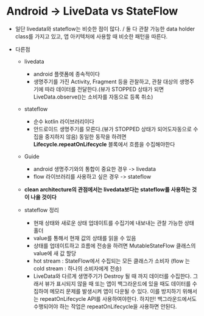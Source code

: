 # Android -> LiveData vs StateFlow

* 일단 livedata와 stateflow는 비슷한 점이 많다. / 둘 다 관찰 가능한 data holder class를 가지고 있고, 앱 아키텍처에 사용할 때 비슷한 패턴을 따른다.

* 다른점 
    * livedata
        * android 플랫폼에 종속적이다
        * 생명주기를 가진 Activity, Fragment 등을 관찰하고, 관찰 대상의 생명주기에 따라 데이터를 전달한다.(뷰가 STOPPED 상태가 되면 LiveData.observe()는 소비자를 자동으로 등록 취소)

    * stateflow
        * 순수 kotlin 라이브러리이다
        * 안드로이드 생명주기를 모른다.(뷰가 STOPPED 상태가 되어도자동으로 수집을 중지하지 않음) 동일한 동작을 하려면 **Lifecycle.repeatOnLifecycle** 블록에서 흐름을 수집해야한다

    * Guide
        * android 생명주기와의 통합이 중요한 경우 -> livedata
        * flow 라이브러리를 사용하고 싶은 경우 -> stateflow

    * **clean architecture의 관점에서는 livedata보다는 stateflow를 사용하는 것이 나을 것이다**

    * stateflow 정리
        * 현재 상태와 새로운 상태 업데이트를 수집기에 내보내는 관찰 가능한 상태 홀더 
        * value를 통해서 현재 값의 상태를 읽을 수 있음
        * 상태를 업데이트하고 흐름에 전송을 하려면 MutableStateFlow 클래스의 value에 새 값 할당
        * hot stream : StateFlow에서 수집되는 모든 클래스가 소비자 (flow 는 cold stream : 하나의 소비자에게 전송)
        * LiveData와 다르게 생명주기가 Destroy 될 때 까지 데이터를 수집한다. 그래서 뷰가 표시되지 않을 때 또는 앱이 백그라운드에 있을 때도 데이터를 수집하여 메모리 문제를 발생시켜 앱이 다운될 수 있다. 이를 방지하기 위해서는 repeatOnLifecycle API를 사용하여야한다. 하지만! 백그라운드에서도 수행되어야 하는 작업은 repeatOnLifecycle을 사용하면 안된다.